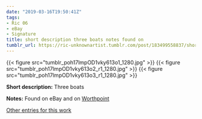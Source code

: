 ```yaml
---
date: "2019-03-16T19:50:41Z"
tags:
- Ric 06
- eBay
- Signature
title: short description three boats notes found on
tumblr_url: https://ric-unknownartist.tumblr.com/post/183499558837/short-description-three-boats-notes-found-on
---
```

{{< figure src="tumblr_poh17lmpOD1vky613o1_1280.jpg" >}} 
{{< figure src="tumblr_poh17lmpOD1vky613o2_r1_1280.jpg" >}} 
{{< figure src="tumblr_poh17lmpOD1vky613o3_r1_1280.jpg" >}} 
  

**Short description:** Three boats

**Notes:** Found on eBay and on [Worthpoint](https://www.worthpoint.com/worthopedia/midcentury-modern-signed-ric-original-1853971802)

[Other entries for this work](/tags/Ric-06)

